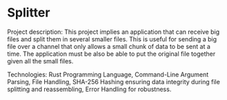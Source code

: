 # Splitter
 
Project description: This project implies an application that can receive big files and split them in several smaller files. This is useful for sending a big file over a channel that only allows a small chunk of data to be sent at a time. The application must be also be able to put the original file together given all the small files.

Technologies: Rust Programming Language, Command-Line Argument Parsing, File Handling, SHA-256 Hashing ensuring data integrity during file splitting and reassembling, Error Handling for robustness.
